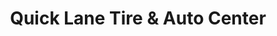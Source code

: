 ---
title: "Quick Lane Tire & Auto Center"
url: /manassas/quick-lane-tire-and-auto-center/
shop: car repair
---